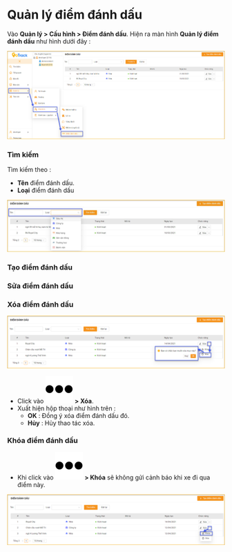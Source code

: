 # Quản lý điểm đánh dấu

<div id="manage-poi">
</div>

 Vào **Quản lý > Cấu hình > Điểm đánh dấu**. Hiện ra màn hình **Quản lý điểm đánh dấu** như hình dưới đây : 

<span style="display:block;text-align:left">![Interface Web](/docs/assets/images/web-interface/map/manage-poi.jpg)

### Tìm kiếm 


 Tìm kiếm theo : 
* **Tên** điểm đánh dấu.
* **Loại** điểm đánh dấu

<span style="display:block;text-align:left">![Interface Web](/docs/assets/images/web-interface/map/search-manage-poi.jpg)

### Tạo điểm đánh dấu 


### Sửa điểm đánh dấu 

### Xóa điểm đánh dấu

<span style="display:block;text-align:left">![Interface Web](/docs/assets/images/web-interface/map/delete-poi.png)

* Click vào <span class="icon-left svg-filter-serch">![Ok](/docs/assets/images/web-interface/icon/SVG/ellipsis-h.svg) **>  Xóa**.
* Xuất hiện hộp thoại như hình trên :
    - **OK** : Đồng ý xóa điểm đánh dấu đó.
    - **Hủy** : Hủy thao tác xóa.

### Khóa điểm đánh dấu 
* Khi click vào <span class="icon-left svg-filter-serch">![Ok](/docs/assets/images/web-interface/icon/SVG/ellipsis-h.svg) **> Khóa** sẽ không gửi cảnh báo khi xe đi qua điểm này.

<span style="display:block;text-align:left">![Interface Web](/docs/assets/images/web-interface/map/lock-poi.png)

